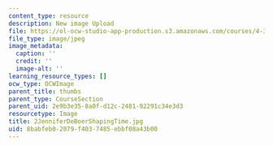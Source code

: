```yaml
---
content_type: resource
description: New image Upload
file: https://ol-ocw-studio-app-production.s3.amazonaws.com/courses/4-301-introduction-to-the-visual-arts-spring-2007/8babfeb02079f4037485ebbf08a43b00_2JenniferDeBoerShapingTime.jpg
file_type: image/jpeg
image_metadata:
  caption: ''
  credit: ''
  image-alt: ''
learning_resource_types: []
ocw_type: OCWImage
parent_title: thumbs
parent_type: CourseSection
parent_uid: 2e9b3e35-8a0f-d12c-2481-92291c34e3d3
resourcetype: Image
title: 2JenniferDeBoerShapingTime.jpg
uid: 8babfeb0-2079-f403-7485-ebbf08a43b00
---
```

